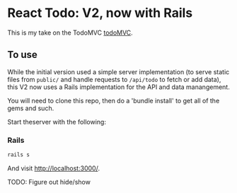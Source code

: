 # React Todo: V2, now with Rails

This is my take on the TodoMVC [todoMVC](http://todomvc.com/examples/react/#/).

## To use

While the initial version used a simple server implementation (to serve static files from `public/` and handle requests to `/api/todo` to fetch or add data), this V2 now uses a Rails implementation for the API and data manangement.

You will need to clone this repo, then do a 'bundle install' to get all of the gems and such. 

Start theserver with the following:

### Rails
```sh
rails s
```

And visit <http://localhost:3000/>. 

TODO: Figure out hide/show